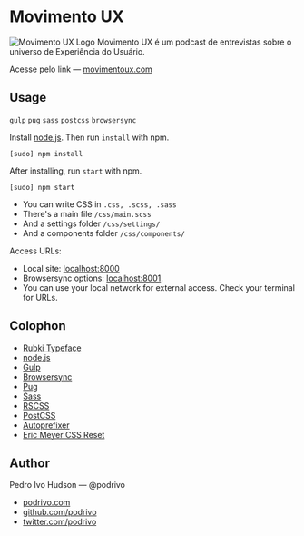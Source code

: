 # Movimento UX
![Movimento UX Logo](http://movimentoux.com/img/share.png)
Movimento UX é um podcast de entrevistas sobre o universo de Experiência do Usuário.

Acesse pelo link — [movimentoux.com](http://movimentoux.com/)


## Usage
`gulp` `pug` `sass` `postcss` `browsersync`

Install [node.js](https://nodejs.org/). Then run `install` with npm.

```
[sudo] npm install
```

After installing, run `start` with npm.

```
[sudo] npm start
```

+ You can write CSS in `.css, .scss, .sass`
+ There's a main file `/css/main.scss`
+ And a settings folder `/css/settings/`
+ And a components folder `/css/components/`

Access URLs:
+ Local site: [localhost:8000](http://localhost:8000/)
+ Browsersync options: [localhost:8001](http://localhost:8001/).
+ You can use your local network for external access. Check your terminal for URLs.

## Colophon
+ [Rubki Typeface](http://hubertfischer.com/work/type-rubik)
+ [node.js](https://nodejs.org/)
+ [Gulp](https://gulpjs.com/)
+ [Browsersync](https://browsersync.io/)
+ [Pug](https://pugjs.org/)
+ [Sass](http://sass-lang.com/)
+ [RSCSS](http://rscss.io/)
+ [PostCSS](http://postcss.org/)
+ [Autoprefixer](https://github.com/postcss/autoprefixer/)
+ [Eric Meyer CSS Reset](https://meyerweb.com/eric/tools/css/reset/)

## Author
Pedro Ivo Hudson — @podrivo

+ [podrivo.com](http://podrivo.com/)
+ [github.com/podrivo](http://github.com/podrivo/)
+ [twitter.com/podrivo](http://twitter.com/podrivo/)

